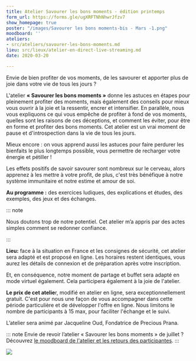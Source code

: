 ```yaml
---
title: Atelier Savourer les bons moments - édition printemps
form_url: https://forms.gle/ugXRFTNhNhwrJfzv7
show_homepage: true
poster: "/images/Savourer les bons moments-bis - Mars -1.png"
moodboard: ''
ateliers:
- src/ateliers/savourer-les-bons-moments.md
lieu: src/lieux/atelier-en-direct-live-streaming.md
date: 2020-03-20

---
```

Envie de bien profiter de vos moments, de les savourer et apporter plus de joie dans votre vie de tous les jours ?

L'atelier **« Savourer les bons moments »** donne les astuces en étapes pour pleinement profiter des moments, mais également des conseils pour mieux vous ouvrir à la joie et la ressentir, encrer et intensifier. En parallèle, nous vous expliquons ce qui vous empêche de profiter à fond de vos moments, quelles sont les raisons de ces déceptions, et comment les éviter, pour être en forme et profiter des bons moments. Cet atelier est un vrai moment de pause et d'introspection dans la vie de tous les jours.

Mieux encore : on vous apprend aussi les astuces pour faire perdurer les bienfaits le plus longtemps possible, vous permettre de recharger votre énergie et pétiller !

Les effets positifs de savoir savourer sont nombreux sur le cerveau, alors apprenez à les mettre à votre profit, de plus, c'est très bénéfique à notre système immunitaire et notre estime et amour de soi.

**Au programme :** des exercices ludiques, des explications et études, des exemples, des jeux et des échanges.

::: note

Nous doutons trop de notre potentiel. Cet atelier m’a appris par des actes simples comment se redonner confiance.

:::

**Lieu:** face à la situation en France et les consignes de sécurité, cet atelier sera adapté et est proposé en ligne. Les horaires restent identiques, vous aurez les détails de connexion et de préparation après votre inscription.

Et, en conséquence, notre moment de partage et buffet sera adapté en mode virtuel également. Cela participera également à la joie de l'atelier.

**Le prix de cet atelie**r, modifié en atelier en ligne, sera exceptionnellement gratuit. C'est pour nous une façon de vous accompagner dans cette période particulière et de développer l'offre en ligne. Nous limitons le nombre de participants à 15 max, pour faciliter l'échange et le suivi.

L’atelier sera animé par Jacqueline Oud, Fondatrice de Precious Prana.

::: note
Envie de revoir l’atelier « Savourer les bons moments » de juillet ? Découvrez [le moodboard de l'atelier et les retours des participantes](/evenements/2019/07/02/atelier-savourer-les-bons-moments/#le-moodboard-et-les-retours-des-participantes).
:::

<img src="/images/illustrations/photography-of-woman-surrounded-by-sunflowers-andre-furtado.jpg" />